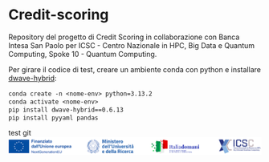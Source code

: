 # Credit-scoring

Repository del progetto di Credit Scoring in collaborazione con Banca Intesa San Paolo per ICSC - Centro Nazionale in HPC, Big Data e Quantum Computing, Spoke 10 - Quantum Computing.

Per girare il codice di test, creare un ambiente conda con python e installare [dwave-hybrid](https://docs.ocean.dwavesys.com/en/stable/docs_hybrid/sdk_index.html):

```
conda create -n <nome-env> python=3.13.2
conda activate <nome-env>
pip install dwave-hybrid==0.6.13
pip install pyyaml pandas
```
test git
<img src="ICSC-logo.png" width="1000">
